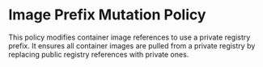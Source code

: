 # Image Prefix Mutation Policy

This policy modifies container image references to use a private registry prefix. It ensures all container images are pulled from a private registry by replacing public registry references with private ones.
